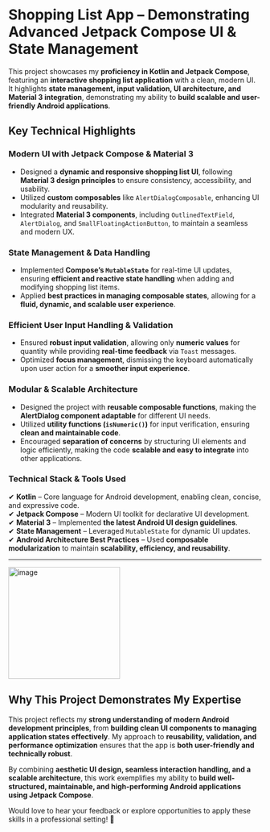 # **Shopping List App – Demonstrating Advanced Jetpack Compose UI & State Management**  

This project showcases my **proficiency in Kotlin and Jetpack Compose**, featuring an **interactive shopping list application** with a clean, modern UI. It highlights **state management, input validation, UI architecture, and Material 3 integration**, demonstrating my ability to **build scalable and user-friendly Android applications**.  

## **Key Technical Highlights**  

### **Modern UI with Jetpack Compose & Material 3**  
- Designed a **dynamic and responsive shopping list UI**, following **Material 3 design principles** to ensure consistency, accessibility, and usability.  
- Utilized **custom composables** like `AlertDialogComposable`, enhancing UI modularity and reusability.  
- Integrated **Material 3 components**, including `OutlinedTextField`, `AlertDialog`, and `SmallFloatingActionButton`, to maintain a seamless and modern UX.  

### **State Management & Data Handling**  
- Implemented **Compose’s `MutableState`** for real-time UI updates, ensuring **efficient and reactive state handling** when adding and modifying shopping list items.  
- Applied **best practices in managing composable states**, allowing for a **fluid, dynamic, and scalable user experience**.  

### **Efficient User Input Handling & Validation**  
- Ensured **robust input validation**, allowing only **numeric values** for quantity while providing **real-time feedback** via `Toast` messages.  
- Optimized **focus management**, dismissing the keyboard automatically upon user action for a **smoother input experience**.  

### **Modular & Scalable Architecture**  
- Designed the project with **reusable composable functions**, making the **AlertDialog component adaptable** for different UI needs.  
- Utilized **utility functions (`isNumeric()`)** for input verification, ensuring **clean and maintainable code**.  
- Encouraged **separation of concerns** by structuring UI elements and logic efficiently, making the code **scalable and easy to integrate** into other applications.  

### **Technical Stack & Tools Used**  
✔ **Kotlin** – Core language for Android development, enabling clean, concise, and expressive code.  
✔ **Jetpack Compose** – Modern UI toolkit for declarative UI development.  
✔ **Material 3** – Implemented **the latest Android UI design guidelines**.  
✔ **State Management** – Leveraged `MutableState` for dynamic UI updates.  
✔ **Android Architecture Best Practices** – Used **composable modularization** to maintain **scalability, efficiency, and reusability**.  

---
<img width="222" alt="image" src="https://github.com/user-attachments/assets/2436eb37-35cf-4385-8f23-d1904fc393c4" />

## **Why This Project Demonstrates My Expertise**  
This project reflects my **strong understanding of modern Android development principles**, from **building clean UI components to managing application states effectively**. My approach to **reusability, validation, and performance optimization** ensures that the app is **both user-friendly and technically robust**.  

By combining **aesthetic UI design, seamless interaction handling, and a scalable architecture**, this work exemplifies my ability to **build well-structured, maintainable, and high-performing Android applications using Jetpack Compose**.  

Would love to hear your feedback or explore opportunities to apply these skills in a professional setting! 🚀  

